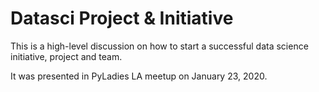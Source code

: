 # Datasci Project & Initiative

This is a high-level discussion on how to start a successful data science initiative, project and team.

It was presented in PyLadies LA meetup on January 23, 2020.
